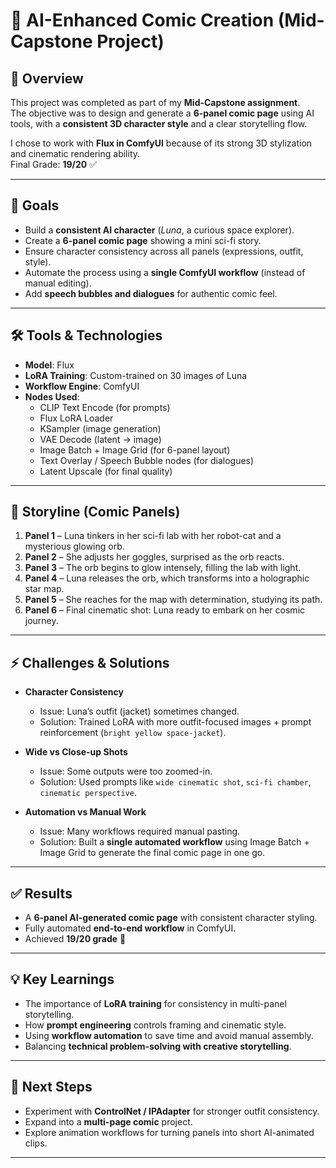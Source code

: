 # 🎨 AI-Enhanced Comic Creation (Mid-Capstone Project)

## 📌 Overview  
This project was completed as part of my **Mid-Capstone assignment**.  
The objective was to design and generate a **6-panel comic page** using AI tools, with a **consistent 3D character style** and a clear storytelling flow.  

I chose to work with **Flux in ComfyUI** because of its strong 3D stylization and cinematic rendering ability.  
Final Grade: **19/20** ✅  

---

## 🎯 Goals  
- Build a **consistent AI character** (*Luna*, a curious space explorer).  
- Create a **6-panel comic page** showing a mini sci-fi story.  
- Ensure character consistency across all panels (expressions, outfit, style).  
- Automate the process using a **single ComfyUI workflow** (instead of manual editing).  
- Add **speech bubbles and dialogues** for authentic comic feel.  

---

## 🛠️ Tools & Technologies  
- **Model**: Flux  
- **LoRA Training**: Custom-trained on 30 images of Luna  
- **Workflow Engine**: ComfyUI  
- **Nodes Used**:  
  - CLIP Text Encode (for prompts)  
  - Flux LoRA Loader  
  - KSampler (image generation)  
  - VAE Decode (latent → image)  
  - Image Batch + Image Grid (for 6-panel layout)  
  - Text Overlay / Speech Bubble nodes (for dialogues)  
  - Latent Upscale (for final quality)  

---

## 📖 Storyline (Comic Panels)  
1. **Panel 1** – Luna tinkers in her sci-fi lab with her robot-cat and a mysterious glowing orb.  
2. **Panel 2** – She adjusts her goggles, surprised as the orb reacts.  
3. **Panel 3** – The orb begins to glow intensely, filling the lab with light.  
4. **Panel 4** – Luna releases the orb, which transforms into a holographic star map.  
5. **Panel 5** – She reaches for the map with determination, studying its path.  
6. **Panel 6** – Final cinematic shot: Luna ready to embark on her cosmic journey.  

---

## ⚡ Challenges & Solutions  
- **Character Consistency**  
  - Issue: Luna’s outfit (jacket) sometimes changed.  
  - Solution: Trained LoRA with more outfit-focused images + prompt reinforcement (`bright yellow space-jacket`).  

- **Wide vs Close-up Shots**  
  - Issue: Some outputs were too zoomed-in.  
  - Solution: Used prompts like `wide cinematic shot`, `sci-fi chamber`, `cinematic perspective`.  

- **Automation vs Manual Work**  
  - Issue: Many workflows required manual pasting.  
  - Solution: Built a **single automated workflow** using Image Batch + Image Grid to generate the final comic page in one go.  

---

## ✅ Results  
- A **6-panel AI-generated comic page** with consistent character styling.  
- Fully automated **end-to-end workflow** in ComfyUI.  
- Achieved **19/20 grade** 🎉  


---

## 💡 Key Learnings  
- The importance of **LoRA training** for consistency in multi-panel storytelling.  
- How **prompt engineering** controls framing and cinematic style.  
- Using **workflow automation** to save time and avoid manual assembly.  
- Balancing **technical problem-solving with creative storytelling**.  

---

## 🚀 Next Steps  
- Experiment with **ControlNet / IPAdapter** for stronger outfit consistency.  
- Expand into a **multi-page comic** project.  
- Explore animation workflows for turning panels into short AI-animated clips.  

---



